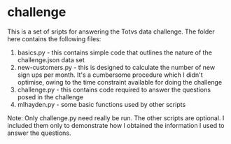 # challenge

This is a set of sripts for answering the Totvs data challenge. The folder here contains the following files:

1. basics.py - this contains simple code that outlines the nature of the challenge.json data set
2. new-customers.py - this is designed to calculate the number of new sign ups per month. It's a cumbersome procedure which I didn't optimise, owing to the time constraint available for doing the challenge
3. challenge.py - this contains code required to answer the questions posed in the challenge 
4. mlhayden.py - some basic functions used by other scripts

Note: Only challenge.py need really be run. The other scripts are optional. I included them only to demonstrate how I obtained the information I used to answer the questions.